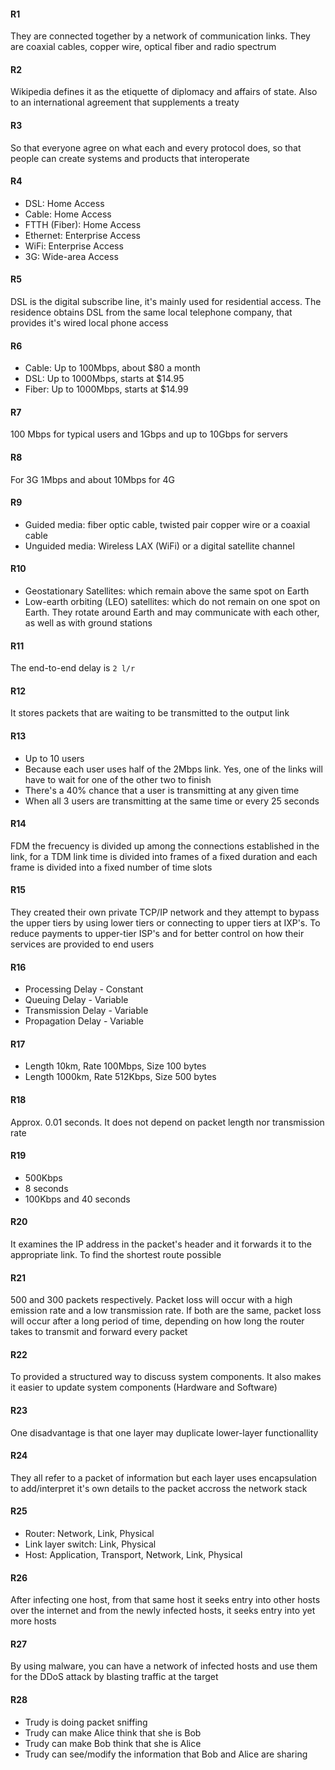 #### R1
They are connected together by a network of communication links. They are coaxial cables, copper wire, optical fiber and radio spectrum

#### R2
Wikipedia defines it as the etiquette of diplomacy and affairs of state. Also to an international agreement that supplements a treaty

#### R3
So that everyone agree on what each and every protocol does, so that people can create systems and products that interoperate

#### R4
- DSL: Home Access
- Cable: Home Access
- FTTH (Fiber): Home Access
- Ethernet: Enterprise Access
- WiFi: Enterprise Access
- 3G: Wide-area Access

#### R5
DSL is the digital subscribe line, it's mainly used for residential access. The residence obtains DSL from the same local telephone company, that provides it's wired local phone access

#### R6
- Cable: Up to 100Mbps, about $80 a month
- DSL: Up to 1000Mbps, starts at $14.95
- Fiber: Up to 1000Mbps, starts at $14.99

#### R7
100 Mbps for typical users and 1Gbps and up to 10Gbps for servers

#### R8
For 3G 1Mbps and about 10Mbps for 4G

#### R9
- Guided media: fiber optic cable, twisted pair copper wire or a coaxial cable
- Unguided media: Wireless LAX (WiFi) or a digital satellite channel

#### R10
- Geostationary Satellites: which remain above the same spot on Earth
- Low-earth orbiting (LEO) satellites: which do not remain on one spot on Earth. They rotate around Earth and may communicate with each other, as well as with ground stations

#### R11
The end-to-end delay is `2 l/r`

#### R12
It stores packets that are waiting to be transmitted to the output link

#### R13
- Up to 10 users
- Because each user uses half of the 2Mbps link. Yes, one of the links will have to wait for one of the other two to finish
- There's a 40% chance that a user is transmitting at any given time
- When all 3 users are transmitting at the same time or every 25 seconds

#### R14
FDM the frecuency is divided up among the connections established in the link, for a TDM link time is divided into frames of a fixed duration and each frame is divided into a fixed number of time slots

#### R15
They created their own private TCP/IP network and they attempt to bypass the upper tiers by using lower tiers or connecting to upper tiers at IXP's. To reduce payments to upper-tier ISP's and for better control on how their services are provided to end users

#### R16
- Processing Delay - Constant
- Queuing Delay - Variable
- Transmission Delay - Variable
- Propagation Delay - Variable

#### R17
- Length 10km, Rate 100Mbps, Size 100 bytes
- Length 1000km, Rate 512Kbps, Size 500 bytes

#### R18
Approx. 0.01 seconds. It does not depend on packet length nor transmission rate

#### R19
- 500Kbps
- 8 seconds
- 100Kbps and 40 seconds

#### R20
It examines the IP address in the packet's header and it forwards it to the appropriate link. To find the shortest route possible

#### R21
500 and 300 packets respectively. Packet loss will occur with a high emission rate and a low transmission rate. If both are the same, packet loss will occur after a long period of time, depending on how long the router takes to transmit and forward every packet

#### R22
To provided a structured way to discuss system components. It also makes it easier to update system components (Hardware and Software)

#### R23
One disadvantage is that one layer may duplicate lower-layer functionallity

#### R24
They all refer to a packet of information but each layer uses encapsulation to add/interpret it's own details to the packet accross the network stack

#### R25
- Router: Network, Link, Physical
- Link layer switch: Link, Physical
- Host: Application, Transport, Network, Link, Physical

#### R26
After infecting one host, from that same host it seeks entry into other hosts over the internet and from the newly infected hosts, it seeks entry into yet more hosts

#### R27
By using malware, you can have a network of infected hosts and use them for the DDoS attack by blasting traffic at the target

#### R28
- Trudy is doing packet sniffing
- Trudy can make Alice think that she is Bob
- Trudy can make Bob think that she is Alice
- Trudy can see/modify the information that Bob and Alice are sharing
